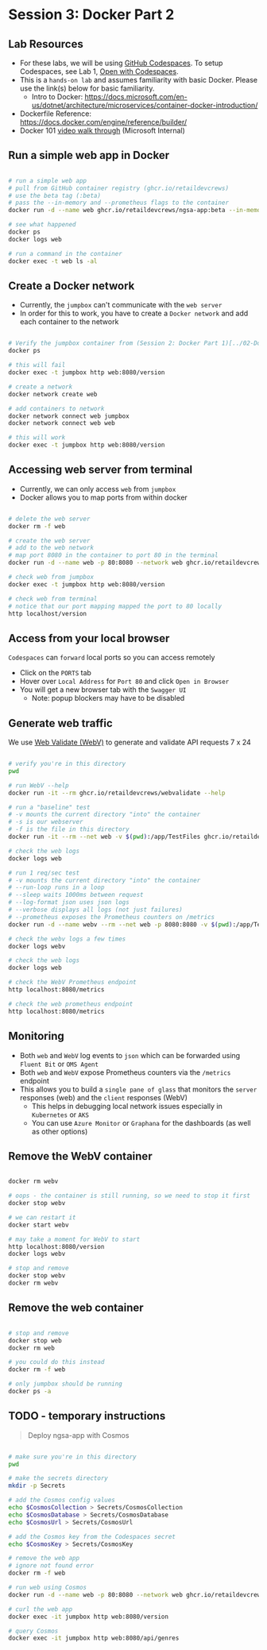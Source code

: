 # Session 3: Docker Part 2

## Lab Resources

- For these labs, we will be using [GitHub Codespaces](https://github.com/features/codespaces). To setup Codespaces, see Lab 1, [Open with Codespaces](../01-Setup-Codespaces/README.md#open-with-codespaces).
- This is a `hands-on lab` and assumes familiarity with basic Docker. Please use the link(s) below for basic familiarity.
  - Intro to Docker: <https://docs.microsoft.com/en-us/dotnet/architecture/microservices/container-docker-introduction/>
- Dockerfile Reference: <https://docs.docker.com/engine/reference/builder/>
- Docker 101 [video walk through](https://msit.microsoftstream.com/video/7115a4ff-0400-85a8-5a90-f1eb80993e79?channelId=533aa1ff-0400-85a8-6076-f1eb81fb8468) (Microsoft Internal)

## Run a simple web app in Docker

```bash

# run a simple web app
# pull from GitHub container registry (ghcr.io/retaildevcrews)
# use the beta tag (:beta)
# pass the --in-memory and --prometheus flags to the container
docker run -d --name web ghcr.io/retaildevcrews/ngsa-app:beta --in-memory --prometheus

# see what happened
docker ps
docker logs web

# run a command in the container
docker exec -t web ls -al

```

## Create a Docker network

- Currently, the `jumpbox` can't communicate with the `web server`
- In order for this to work, you have to create a `Docker network` and add each container to the network

```bash

# Verify the jumpbox container from (Session 2: Docker Part 1)[../02-Docker-Part-1/README.md] is running
docker ps

# this will fail
docker exec -t jumpbox http web:8080/version

# create a network
docker network create web

# add containers to network
docker network connect web jumpbox
docker network connect web web

# this will work
docker exec -t jumpbox http web:8080/version

```

## Accessing web server from terminal

- Currently, we can only access `web` from `jumpbox`
- Docker allows you to map ports from within docker

```bash

# delete the web server
docker rm -f web

# create the web server
# add to the web network
# map port 8080 in the container to port 80 in the terminal
docker run -d --name web -p 80:8080 --network web ghcr.io/retaildevcrews/ngsa-app:beta --in-memory --prometheus

# check web from jumpbox
docker exec -t jumpbox http web:8080/version

# check web from terminal
# notice that our port mapping mapped the port to 80 locally
http localhost/version

```

## Access from your local browser

`Codespaces` can `forward` local ports so you can access remotely

- Click on the `PORTS` tab
- Hover over `Local Address` for `Port 80` and click `Open in Browser`
- You will get a new browser tab with the `Swagger UI`
  - Note: popup blockers may have to be disabled

## Generate web traffic

We use [Web Validate (WebV)](https://github.com/microsoft/webvalidate) to generate and validate API requests 7 x 24

```bash

# verify you're in this directory
pwd

# run WebV --help
docker run -it --rm ghcr.io/retaildevcrews/webvalidate --help

# run a "baseline" test
# -v mounts the current directory "into" the container
# -s is our webserver
# -f is the file in this directory
docker run -it --rm --net web -v $(pwd):/app/TestFiles ghcr.io/retaildevcrews/webvalidate -s http://web:8080 -f baseline.json

# check the web logs
docker logs web

# run 1 req/sec test
# -v mounts the current directory "into" the container
# --run-loop runs in a loop
# --sleep waits 1000ms between request
# --log-format json uses json logs
# --verbose displays all logs (not just failures)
# --prometheus exposes the Prometheus counters on /metrics
docker run -d --name webv --rm --net web -p 8080:8080 -v $(pwd):/app/TestFiles ghcr.io/retaildevcrews/webvalidate -s http://web:8080 -f baseline.json --run-loop --sleep 1000 --log-format json --verbose --prometheus

# check the webv logs a few times
docker logs webv

# check the web logs
docker logs web

# check the WebV Prometheus endpoint
http localhost:8080/metrics

# check the web prometheus endpoint
http localhost:8080/metrics

```

## Monitoring

- Both `web` and `WebV` log events to `json` which can be forwarded using `Fluent Bit` or `OMS Agent`
- Both `web` and `WebV` expose Prometheus counters via the `/metrics` endpoint
- This allows you to build a `single pane of glass` that monitors the `server` responses (web) and the `client` responses (WebV)
  - This helps in debugging local network issues especially in `Kubernetes` or `AKS`
  - You can use `Azure Monitor` or `Graphana` for the dashboards (as well as other options)

## Remove the WebV container

```bash

docker rm webv

# oops - the container is still running, so we need to stop it first
docker stop webv

# we can restart it
docker start webv

# may take a moment for WebV to start
http localhost:8080/version
docker logs webv

# stop and remove
docker stop webv
docker rm webv

```

## Remove the web container

```bash

# stop and remove
docker stop web
docker rm web

# you could do this instead
docker rm -f web

# only jumpbox should be running
docker ps -a

```

## TODO - temporary instructions

> Deploy ngsa-app with Cosmos

```bash

# make sure you're in this directory
pwd

# make the secrets directory
mkdir -p Secrets

# add the Cosmos config values
echo $CosmosCollection > Secrets/CosmosCollection
echo $CosmosDatabase > Secrets/CosmosDatabase
echo $CosmosUrl > Secrets/CosmosUrl

# add the Cosmos key from the Codespaces secret
echo $CosmosKey > Secrets/CosmosKey

# remove the web app
# ignore not found error
docker rm -f web

# run web using Cosmos
docker run -d --name web -p 80:8080 --network web ghcr.io/retaildevcrews/ngsa-app:beta --prometheus

# curl the web app
docker exec -it jumpbox http web:8080/version

# query Cosmos
docker exec -it jumpbox http web:8080/api/genres


```
